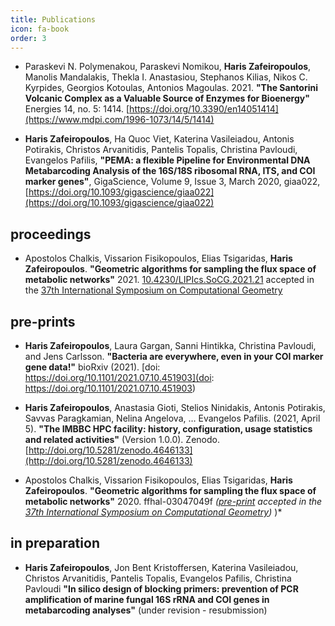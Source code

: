 ```yaml
---
title: Publications
icon: fa-book
order: 3
---
```





* Paraskevi N. Polymenakou, Paraskevi Nomikou, **Haris Zafeiropoulos**, Manolis Mandalakis, Thekla I. Anastasiou, Stephanos Kilias, Nikos C. Kyrpides, Georgios Kotoulas, Antoniοs Magoulas. 2021. **"The Santorini Volcanic Complex as a Valuable Source of Enzymes for Bioenergy"** Energies 14, no. 5: 1414. [https://doi.org/10.3390/en14051414](https://www.mdpi.com/1996-1073/14/5/1414)

* **Haris Zafeiropoulos**, Ha Quoc Viet, Katerina Vasileiadou, Antonis Potirakis, Christos Arvanitidis, Pantelis Topalis, Christina Pavloudi, Evangelos Pafilis, **"PEMA: a flexible Pipeline for Environmental DNA Metabarcoding Analysis of the 16S/18S ribosomal RNA, ITS, and COI marker genes"**, GigaScience, Volume 9, Issue 3, March 2020, giaa022, [https://doi.org/10.1093/gigascience/giaa022](https://doi.org/10.1093/gigascience/giaa022)


## proceedings

* Apostolos Chalkis, Vissarion Fisikopoulos, Elias Tsigaridas, **Haris Zafeiropoulos**. **"Geometric algorithms for sampling the flux space of metabolic networks"** 2021. [10.4230/LIPIcs.SoCG.2021.21](https://drops.dagstuhl.de/opus/frontdoor.php?source_opus=13820) accepted in the [37th International Symposium on Computational Geometry](https://drops.dagstuhl.de/opus/portals/lipics/index.php?semnr=16186)


## pre-prints

* **Haris Zafeiropoulos**, Laura Gargan, Sanni Hintikka, Christina Pavloudi, and Jens Carlsson. **"Bacteria are everywhere, even in your COI marker gene data!"** bioRxiv (2021). [doi: https://doi.org/10.1101/2021.07.10.451903](doi: https://doi.org/10.1101/2021.07.10.451903)

* **Haris Zafeiropoulos**, Anastasia Gioti, Stelios Ninidakis, Antonis Potirakis, Savvas Paragkamian, Nelina Angelova, … Evangelos Pafilis. (2021, April 5). **"The IMBBC HPC facility: history, configuration, usage statistics and related activities"** (Version 1.0.0). Zenodo. [http://doi.org/10.5281/zenodo.4646133](http://doi.org/10.5281/zenodo.4646133)

* Apostolos Chalkis, Vissarion Fisikopoulos, Elias Tsigaridas, **Haris Zafeiropoulos**. **"Geometric algorithms for sampling the flux space of metabolic networks"** 2020. ffhal-03047049f *([pre-print](https://hal.inria.fr/hal-03047049/document) accepted in the [37th International Symposium on Computational Geometry](https://cse.buffalo.edu/socg21/index.html))* )*

## in preparation

* **Haris Zafeiropoulos**, Jon Bent Kristoffersen, Katerina Vasileiadou, Christos Arvanitidis, Pantelis Topalis, Evangelos Pafilis, Christina Pavloudi **"In silico design of blocking primers: prevention of PCR amplification of marine fungal 16S rRNA and COI genes in metabarcoding analyses"** (under revision - resubmission)
